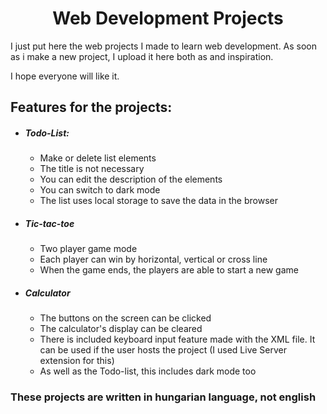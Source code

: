 # <center> Web Development Projects

I just put here the web projects I made to learn web development. As soon as i make a new project, I upload it here both as and inspiration.

I hope everyone will like it.

## Features for the projects:
- ##### Todo-List:
    - Make or delete list elements
    - The title is not necessary
    - You can edit the description of the elements
    - You can switch to dark mode
    - The list uses local storage to save the data in the browser
- ##### Tic-tac-toe
  - Two player game mode
  - Each player can win by horizontal, vertical or cross line
  - When the game ends, the players are able to start a new game
- ##### Calculator
  - The buttons on the screen can be clicked
  - The calculator's display can be cleared
  - There is included keyboard input feature made with the XML file. It can be used if the user hosts the project (I used Live Server extension for this)
  - As well as the Todo-list, this includes dark mode too


### These projects are written in hungarian language, not english